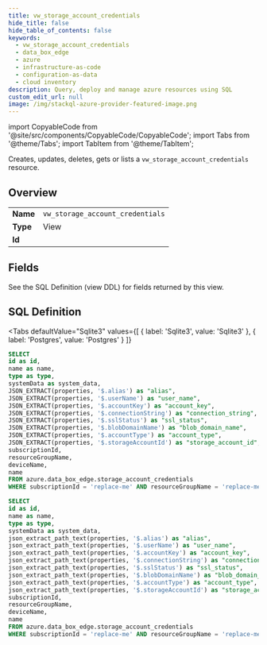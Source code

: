 ```yaml
--- 
title: vw_storage_account_credentials
hide_title: false
hide_table_of_contents: false
keywords:
  - vw_storage_account_credentials
  - data_box_edge
  - azure
  - infrastructure-as-code
  - configuration-as-data
  - cloud inventory
description: Query, deploy and manage azure resources using SQL
custom_edit_url: null
image: /img/stackql-azure-provider-featured-image.png
---
```


import CopyableCode from '@site/src/components/CopyableCode/CopyableCode';
import Tabs from '@theme/Tabs';
import TabItem from '@theme/TabItem';

Creates, updates, deletes, gets or lists a <code>vw_storage_account_credentials</code> resource.

## Overview
<table><tbody>
<tr><td><b>Name</b></td><td><code>vw_storage_account_credentials</code></td></tr>
<tr><td><b>Type</b></td><td>View</td></tr>
<tr><td><b>Id</b></td><td><CopyableCode code="azure.data_box_edge.vw_storage_account_credentials" /></td></tr>
</tbody></table>

## Fields

See the SQL Definition (view DDL) for fields returned by this view.

## SQL Definition

<Tabs
defaultValue="Sqlite3"
values={[
{ label: 'Sqlite3', value: 'Sqlite3' },
{ label: 'Postgres', value: 'Postgres' }
]}
>
<TabItem value="Sqlite3">

```sql
SELECT
id as id,
name as name,
type as type,
systemData as system_data,
JSON_EXTRACT(properties, '$.alias') as "alias",
JSON_EXTRACT(properties, '$.userName') as "user_name",
JSON_EXTRACT(properties, '$.accountKey') as "account_key",
JSON_EXTRACT(properties, '$.connectionString') as "connection_string",
JSON_EXTRACT(properties, '$.sslStatus') as "ssl_status",
JSON_EXTRACT(properties, '$.blobDomainName') as "blob_domain_name",
JSON_EXTRACT(properties, '$.accountType') as "account_type",
JSON_EXTRACT(properties, '$.storageAccountId') as "storage_account_id",
subscriptionId,
resourceGroupName,
deviceName,
name
FROM azure.data_box_edge.storage_account_credentials
WHERE subscriptionId = 'replace-me' AND resourceGroupName = 'replace-me' AND deviceName = 'replace-me';
```

</TabItem>
<TabItem value="Postgres">

```sql
SELECT
id as id,
name as name,
type as type,
systemData as system_data,
json_extract_path_text(properties, '$.alias') as "alias",
json_extract_path_text(properties, '$.userName') as "user_name",
json_extract_path_text(properties, '$.accountKey') as "account_key",
json_extract_path_text(properties, '$.connectionString') as "connection_string",
json_extract_path_text(properties, '$.sslStatus') as "ssl_status",
json_extract_path_text(properties, '$.blobDomainName') as "blob_domain_name",
json_extract_path_text(properties, '$.accountType') as "account_type",
json_extract_path_text(properties, '$.storageAccountId') as "storage_account_id",
subscriptionId,
resourceGroupName,
deviceName,
name
FROM azure.data_box_edge.storage_account_credentials
WHERE subscriptionId = 'replace-me' AND resourceGroupName = 'replace-me' AND deviceName = 'replace-me';
```

</TabItem>
</Tabs>
